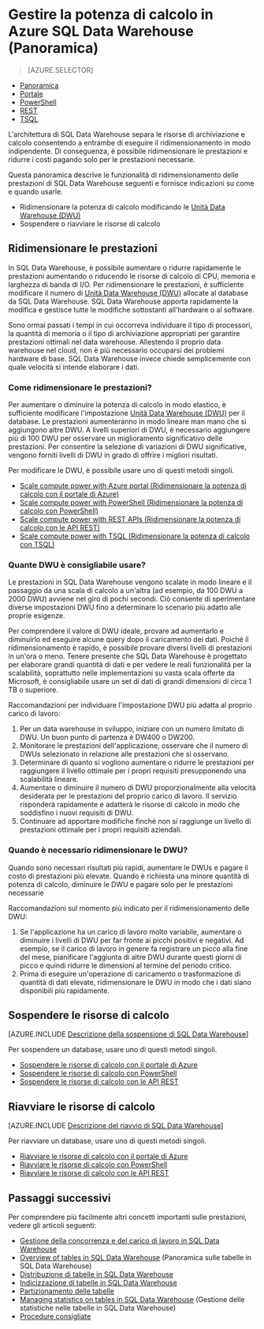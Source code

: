 <properties
   pageTitle="Gestire la potenza di calcolo in Azure SQL Data Warehouse (Panoramica) | Microsoft Azure"
   description="Funzionalità relative alla scalabilità orizzontale delle prestazioni in Azure SQL Data Warehouse. Eseguire il ridimensionamento modificando le impostazioni DWU o sospendendo e riavviando le risorse di calcolo per ridurre i costi."
   services="sql-data-warehouse"
   documentationCenter="NA"
   authors="barbkess"
   manager="barbkess"
   editor=""/>

<tags
   ms.service="sql-data-warehouse"
   ms.devlang="NA"
   ms.topic="article"
   ms.tgt_pltfrm="NA"
   ms.workload="data-services"
   ms.date="07/01/2016"
   ms.author="barbkess;sonyama"/>

# Gestire la potenza di calcolo in Azure SQL Data Warehouse (Panoramica)

> [AZURE.SELECTOR]
- [Panoramica](sql-data-warehouse-manage-compute-overview.md)
- [Portale](sql-data-warehouse-manage-compute-portal.md)
- [PowerShell](sql-data-warehouse-manage-compute-powershell.md)
- [REST](sql-data-warehouse-manage-compute-rest-api.md)
- [TSQL](sql-data-warehouse-manage-compute-tsql.md)

L'architettura di SQL Data Warehouse separa le risorse di archiviazione e calcolo consentendo a entrambe di eseguire il ridimensionamento in modo indipendente. Di conseguenza, è possibile ridimensionare le prestazioni e ridurre i costi pagando solo per le prestazioni necessarie.

Questa panoramica descrive le funzionalità di ridimensionamento delle prestazioni di SQL Data Warehouse seguenti e fornisce indicazioni su come e quando usarle.

- Ridimensionare la potenza di calcolo modificando le [Unità Data Warehouse (DWU)][]
- Sospendere o riavviare le risorse di calcolo

<a name="scale-performance-bk"></a>

## Ridimensionare le prestazioni

In SQL Data Warehouse, è possibile aumentare o ridurre rapidamente le prestazioni aumentando o riducendo le risorse di calcolo di CPU, memoria e larghezza di banda di I/O. Per ridimensionare le prestazioni, è sufficiente modificare il numero di [Unità Data Warehouse (DWU)][] allocate al database da SQL Data Warehouse. SQL Data Warehouse apporta rapidamente la modifica e gestisce tutte le modifiche sottostanti all'hardware o al software.

Sono ormai passati i tempi in cui occorreva individuare il tipo di processori, la quantità di memoria o il tipo di archiviazione appropriati per garantire prestazioni ottimali nel data warehouse. Allestendo il proprio data warehouse nel cloud, non è più necessario occuparsi dei problemi hardware di base. SQL Data Warehouse invece chiede semplicemente con quale velocità si intende elaborare i dati.

### Come ridimensionare le prestazioni?

Per aumentare o diminuire la potenza di calcolo in modo elastico, è sufficiente modificare l'impostazione [Unità Data Warehouse (DWU)][] per il database. Le prestazioni aumenteranno in modo lineare man mano che si aggiungono altre DWU. A livelli superiori di DWU, è necessario aggiungere più di 100 DWU per osservare un miglioramento significativo delle prestazioni. Per consentire la selezione di variazioni di DWU significative, vengono forniti livelli di DWU in grado di offrire i migliori risultati.
 
Per modificare le DWU, è possibile usare uno di questi metodi singoli.

- [Scale compute power with Azure portal (Ridimensionare la potenza di calcolo con il portale di Azure)][]
- [Scale compute power with PowerShell (Ridimensionare la potenza di calcolo con PowerShell)][]
- [Scale compute power with REST APIs (Ridimensionare la potenza di calcolo con le API REST)][]
- [Scale compute power with TSQL (Ridimensionare la potenza di calcolo con TSQL)][]

### Quante DWU è consigliabile usare?
 
Le prestazioni in SQL Data Warehouse vengono scalate in modo lineare e il passaggio da una scala di calcolo a un'altra (ad esempio, da 100 DWU a 2000 DWU) avviene nel giro di pochi secondi. Ciò consente di sperimentare diverse impostazioni DWU fino a determinare lo scenario più adatto alle proprie esigenze.

Per comprendere il valore di DWU ideale, provare ad aumentarlo e diminuirlo ed eseguire alcune query dopo il caricamento dei dati. Poiché il ridimensionamento è rapido, è possibile provare diversi livelli di prestazioni in un'ora o meno. Tenere presente che SQL Data Warehouse è progettato per elaborare grandi quantità di dati e per vedere le reali funzionalità per la scalabilità, soprattutto nelle implementazioni su vasta scala offerte da Microsoft, è consigliabile usare un set di dati di grandi dimensioni di circa 1 TB o superiore.

Raccomandazioni per individuare l'impostazione DWU più adatta al proprio carico di lavoro:

1. Per un data warehouse in sviluppo, iniziare con un numero limitato di DWU. Un buon punto di partenza è DW400 o DW200.
2. Monitorare le prestazioni dell'applicazione, osservare che il numero di DWUs selezionato in relazione alle prestazioni che si osservano.
3. Determinare di quanto si vogliono aumentare o ridurre le prestazioni per raggiungere il livello ottimale per i propri requisiti presupponendo una scalabilità lineare.
4. Aumentare o diminuire il numero di DWU proporzionalmente alla velocità desiderata per le prestazioni del proprio carico di lavoro. Il servizio risponderà rapidamente e adatterà le risorse di calcolo in modo che soddisfino i nuovi requisiti di DWU.
5. Continuare ad apportare modifiche finché non si raggiunge un livello di prestazioni ottimale per i propri requisiti aziendali.

### Quando è necessario ridimensionare le DWU?

Quando sono necessari risultati più rapidi, aumentare le DWUs e pagare il costo di prestazioni più elevate. Quando è richiesta una minore quantità di potenza di calcolo, diminuire le DWU e pagare solo per le prestazioni necessarie

Raccomandazioni sul momento più indicato per il ridimensionamento delle DWU:

1. Se l'applicazione ha un carico di lavoro molto variabile, aumentare o diminuire i livelli di DWU per far fronte ai picchi positivi e negativi. Ad esempio, se il carico di lavoro in genere fa registrare un picco alla fine del mese, pianificare l'aggiunta di altre DWU durante questi giorni di picco e quindi ridurre le dimensioni al termine del periodo critico.
2. Prima di eseguire un'operazione di caricamento o trasformazione di quantità di dati elevate, ridimensionare le DWU in modo che i dati siano disponibili più rapidamente.

<a name="pause-compute-bk"></a>

## Sospendere le risorse di calcolo

[AZURE.INCLUDE [Descrizione della sospensione di SQL Data Warehouse](../../includes/sql-data-warehouse-pause-description.md)]

Per sospendere un database, usare uno di questi metodi singoli.

- [Sospendere le risorse di calcolo con il portale di Azure][]
- [Sospendere le risorse di calcolo con PowerShell][]
- [Sospendere le risorse di calcolo con le API REST][]

<a name="resume-compute-bk"></a>

## Riavviare le risorse di calcolo

[AZURE.INCLUDE [Descrizione del riavvio di SQL Data Warehouse](../../includes/sql-data-warehouse-resume-description.md)]

Per riavviare un database, usare uno di questi metodi singoli.

- [Riavviare le risorse di calcolo con il portale di Azure][]
- [Riavviare le risorse di calcolo con PowerShell][]
- [Riavviare le risorse di calcolo con le API REST][]

<a name="next-steps-bk"></a>

## Passaggi successivi
Per comprendere più facilmente altri concetti importanti sulle prestazioni, vedere gli articoli seguenti:

- [Gestione della concorrenza e del carico di lavoro in SQL Data Warehouse][]
- [Overview of tables in SQL Data Warehouse][] (Panoramica sulle tabelle in SQL Data Warehouse)
- [Distribuzione di tabelle in SQL Data Warehouse][]
- [Indicizzazione di tabelle in SQL Data Warehouse][]
- [Partizionamento delle tabelle][]
- [Managing statistics on tables in SQL Data Warehouse][] (Gestione delle statistiche nelle tabelle in SQL Data Warehouse)
- [Procedure consigliate][]

<!--Image reference-->

<!--Article references-->
[Unità Data Warehouse (DWU)]: ./sql-data-warehouse-overview-what-is.md#data-warehouse-units

[Scale compute power with Azure portal (Ridimensionare la potenza di calcolo con il portale di Azure)]: ./sql-data-warehouse-manage-compute-portal.md#scale-compute-bk
[Scale compute power with PowerShell (Ridimensionare la potenza di calcolo con PowerShell)]: ./sql-data-warehouse-manage-compute-powershell.md#scale-compute-bk
[Scale compute power with REST APIs (Ridimensionare la potenza di calcolo con le API REST)]: ./sql-data-warehouse-manage-compute-rest-api.md#scale-compute-bk
[Scale compute power with TSQL (Ridimensionare la potenza di calcolo con TSQL)]: ./sql-data-warehouse-manage-compute-tsql.md#scale-compute-bk

[capacity limits]: ./sql-data-warehouse-service-capacity-limits.md

[Sospendere le risorse di calcolo con il portale di Azure]: ./sql-data-warehouse-manage-compute-portal.md#pause-compute-bk
[Sospendere le risorse di calcolo con PowerShell]: ./sql-data-warehouse-manage-compute-powershell.md#pause-compute-bk
[Sospendere le risorse di calcolo con le API REST]: ./sql-data-warehouse-manage-compute-rest-api.md#pause-compute-bk

[Riavviare le risorse di calcolo con il portale di Azure]: ./sql-data-warehouse-manage-compute-portal.md#resume-compute-bk
[Riavviare le risorse di calcolo con PowerShell]: ./sql-data-warehouse-manage-compute-powershell.md#resume-compute-bk
[Riavviare le risorse di calcolo con le API REST]: ./sql-data-warehouse-manage-compute-rest-api.md#resume-compute-bk

[Gestione della concorrenza e del carico di lavoro in SQL Data Warehouse]: ./sql-data-warehouse-develop-concurrency.md
[Overview of tables in SQL Data Warehouse]: ./sql-data-warehouse-tables-overview.md
[Distribuzione di tabelle in SQL Data Warehouse]: ./sql-data-warehouse-tables-distribute.md
[Indicizzazione di tabelle in SQL Data Warehouse]: ./sql-data-warehouse-tables-index.md
[Partizionamento delle tabelle]: ./sql-data-warehouse-tables-partition.md
[Managing statistics on tables in SQL Data Warehouse]: ./sql-data-warehouse-tables-statistics.md
[Procedure consigliate]: ./sql-data-warehouse-best-practices.md
[development overview]: ./sql-data-warehouse-overview-develop.md

<!--MSDN references-->

<!--Other Web references-->
[Azure portal]: http://portal.azure.com/

<!---HONumber=AcomDC_0706_2016-->